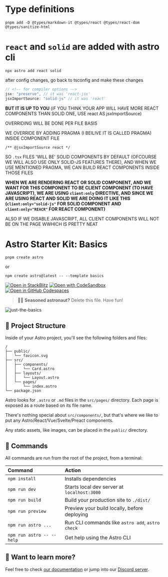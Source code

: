 # Type definitions

```
pnpm add -D @types/markdown-it @types/react @types/react-dom @types/sanitize-html
```

# `react` and `solid` are added with astro cli

```
npx astro add react solid
```

after config changes, go back to tsconfig and make these changes 

```js
// <!-- for compiler options -->
jsx: "preserve", // it was 'react-jsx'
jsxImportSource: "solid-js" // it was 'react'
```

**BUT IT IS UP TO YOU** (iF YOU THINK YOUR APP WILL HAVE MORE REACT COMPONENTS THAN SOLID ONE, USE react AS jsxImportSource)

OVERRIDING WILL BE DONE PER FILE BASIS

WE OVERRIDE BY ADDING PRAGMA (I BEILIVE IT IS CALLED PRAGMA) INSIDE COMPONENT FILE

```tsx
/** @jsxImportSource react */
```

SO `.tsx` FILES 'WILL BE' SOLID COMPONENTS BY DEFAULT (OFCOURSE WE WILL ALSO USE ONLY SOLID-JS FEATURES THERE), AND WHEN WE USE MENTIONED PRAGMA, WE CAN BUILD REACT COMPONENTS INSIDE THOSE FILES

**WHEN WE ARE RENDERING REACT OR SOLID COMPONENT, AND WE WANT FOR THIS COMPONENT TO BE CLIENT COMPONENT (TO HAVE JAVASCRIPT), WE ARE USING `client:only` DIRECTIVE, AND SINCE WE ARE USING REACT AND SOLID WE ARE DOING IT LIKE THIS (`client:only="solid-js"` FOR SOLID COMPONENT AND `client:only="REACR"` FOR REACT COMPONENT)**

ALSO IF WE DISABLE JAVASCRIPT, ALL CLIENT COMPONENTS WILL NOT BE ON THE PAGE WWHICH IS PRETTY NEAT

# Astro Starter Kit: Basics

```
pnpm create astro
```

or

```
npm create astro@latest -- --template basics
```

[![Open in StackBlitz](https://developer.stackblitz.com/img/open_in_stackblitz.svg)](https://stackblitz.com/github/withastro/astro/tree/latest/examples/basics)
[![Open with CodeSandbox](https://assets.codesandbox.io/github/button-edit-lime.svg)](https://codesandbox.io/p/sandbox/github/withastro/astro/tree/latest/examples/basics)
[![Open in GitHub Codespaces](https://github.com/codespaces/badge.svg)](https://codespaces.new/withastro/astro?devcontainer_path=.devcontainer/basics/devcontainer.json)

> 🧑‍🚀 **Seasoned astronaut?** Delete this file. Have fun!

![just-the-basics](https://github.com/withastro/astro/assets/2244813/a0a5533c-a856-4198-8470-2d67b1d7c554)

## 🚀 Project Structure

Inside of your Astro project, you'll see the following folders and files:

```
/
├── public/
│   └── favicon.svg
├── src/
│   ├── components/
│   │   └── Card.astro
│   ├── layouts/
│   │   └── Layout.astro
│   └── pages/
│       └── index.astro
└── package.json
```

Astro looks for `.astro` or `.md` files in the `src/pages/` directory. Each page is exposed as a route based on its file name.

There's nothing special about `src/components/`, but that's where we like to put any Astro/React/Vue/Svelte/Preact components.

Any static assets, like images, can be placed in the `public/` directory.

## 🧞 Commands

All commands are run from the root of the project, from a terminal:

| Command                   | Action                                           |
| :------------------------ | :----------------------------------------------- |
| `npm install`             | Installs dependencies                            |
| `npm run dev`             | Starts local dev server at `localhost:3000`      |
| `npm run build`           | Build your production site to `./dist/`          |
| `npm run preview`         | Preview your build locally, before deploying     |
| `npm run astro ...`       | Run CLI commands like `astro add`, `astro check` |
| `npm run astro -- --help` | Get help using the Astro CLI                     |

## 👀 Want to learn more?

Feel free to check [our documentation](https://docs.astro.build) or jump into our [Discord server](https://astro.build/chat).
